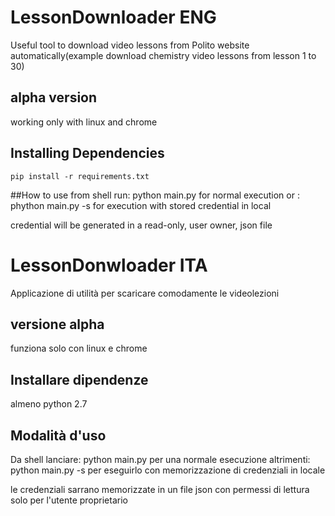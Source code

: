 # LessonDownloader ENG

Useful tool to download video lessons from Polito website automatically(example download chemistry video lessons from lesson 1 to 30)

## alpha version
working only with linux and chrome

## Installing Dependencies
    pip install -r requirements.txt
##How to use
from shell run:
	python main.py
for normal execution
or :
	phython main.py -s
for execution with stored credential in local

credential will be generated in a read-only, user owner, json file
 
# LessonDonwloader ITA
 
Applicazione di utilità per scaricare comodamente le videolezioni

## versione alpha
funziona solo con linux e chrome

## Installare dipendenze
almeno python 2.7

## Modalità d'uso
Da shell lanciare:
	python main.py
per una normale esecuzione
altrimenti:
	python main.py -s
per eseguirlo con memorizzazione di credenziali in locale

le credenziali sarrano memorizzate in un file json con permessi di lettura solo per l'utente proprietario
